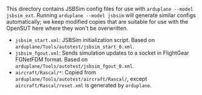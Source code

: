 This directory contains JSBSim config files for use with `arduplane --model
jsbsim_ext`.  Running `arduplane --model jsbsim` will generate similar configs
automatically; we keep modified copies that are suitable for use with the
OpenSUT here where they won't be overwritten.

* `jsbsim_start.xml`: JSBSim initialization script.  Based on
  `arduplane/Tools/autotest/jsbsim_start_0.xml`.
* `jsbsim_fgout.xml`: Sends simulation updates to a socket in FlightGear
  FGNetFDM format.  Based on `arduplane/Tools/autotest/jsbsim_fgout_0.xml`.
* `aircraft/Rascal/*`: Copied from `arduplane/Tools/autotest/aircraft/Rascal/`,
  except `aircraft/Rascal/reset.xml` is generated by `arduplane`.
